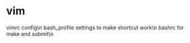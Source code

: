 # vim
vimrc config\n
bash_profile settings to make <c-s> shortcut work\n
bashrc for make and submit\n
